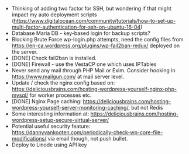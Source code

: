 - Thinking of adding two factor for SSH, but wondering if that might impact my auto deployment scripts (https://www.digitalocean.com/community/tutorials/how-to-set-up-multi-factor-authentication-for-ssh-on-ubuntu-16-04)
- Database Maria DB - key-based login for backup scripts?
- Blocking Brute Force wp-login.php attempts, need the config files from https://en-ca.wordpress.org/plugins/wp-fail2ban-redux/ deployed on the server.
- [DONE] Check fail2ban is installed.
- [DONE] Firewall - use the VestaCP one which uses IPTables
- Never send any mail through PHP Mail or Exim. Consider hooking in https://www.mailgun.com/ at mail server level.
- Update / check the nginx config based on: https://deliciousbrains.com/hosting-wordpress-yourself-nginx-php-mysql/ for worker processes etc.
- [DONE] Nginx Page caching: https://deliciousbrains.com/hosting-wordpress-yourself-server-monitoring-caching/, but not Redis
- Some interesting information at: https://deliciousbrains.com/hosting-wordpress-setup-secure-virtual-server/
- Potential useful security feature:
https://dannyvankooten.com/periodically-check-wp-core-file-modifications/ via email though, not push bullet.
- Deploy to Linode using API key